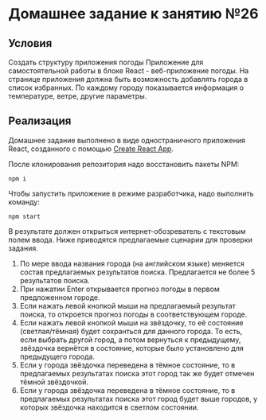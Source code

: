 # Домашнее задание к занятию №26

## Условия

Создать структуру приложения погоды
Приложение для самостоятельной работы в блоке React - веб-приложение погоды.
На странице приложения должна быть возможность добавлять города в список избранных.
По каждому городу показывается информация о температуре, ветре, другие параметры.

## Реализация

Домашнее задание выполнено в виде одностраничного приложения React, созданного с помощью [Create React App](https://github.com/facebook/create-react-app).

После клонирования репозитория надо восстановить пакеты NPM:

```
npm i
```

Чтобы запустить приложение в режиме разработчика, надо выполнить команду:

```
npm start
```

В результате должен открыться интернет-обозреватель с текстовым полем ввода. Ниже приводятся предлагаемые сценарии для проверки задания.

1. По мере ввода названия города (на английском языке) меняется состав предлагаемых результатов поиска. Предлагается не более 5 результатов поиска.
1. При нажатии Enter открывается прогноз погоды в первом предложенном городе.
1. Если нажать левой кнопкой мыши на предлагаемый результат поиска, то откроется прогноз погоды в соответствующем городе.
1. Если нажать левой кнопкой мыши на звёздочку, то её состояние (светлая/тёмная) будет сохранться для данного города. То есть, если выбрать другой город, а потом вернуться к предыдущему, звёздочка вернётся в состояние, которые было установлено для предыдущего города.
1. Если у города звёздочка переведена в тёмное состояние, то в предлагаемых результатах поиска этот город так же будет отмечен тёмной звёздочкой.
1. Если у города звёздочка переведена в тёмное состояние, то в предлагаемых результатах поиска этот город будет выше городов, у которых звёздочка находится в светлом состоянии.
